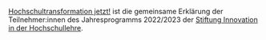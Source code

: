 [Hochschultransformation jetzt!](https://hochschultransformation.jetzt/) ist die gemeinsame Erklärung der Teilnehmer:innen des Jahresprogramms 2022/2023 der [Stiftung Innovation in der Hochschullehre](https://stiftung-hochschullehre.de/).